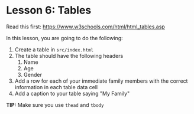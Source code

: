 # Lesson 6: Tables

Read this first: https://www.w3schools.com/html/html_tables.asp

In this lesson, you are going to do the following:
1. Create a table in `src/index.html`
2. The table should have the following headers
   1. Name
   2. Age
   3. Gender
3. Add a row for each of your immediate family members with the correct information in each table data cell
4. Add a caption to your table saying "My Family"

**TIP:** Make sure you use `thead` and `tbody`
